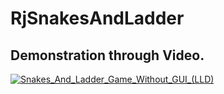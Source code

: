# RjSnakesAndLadder

## Demonstration through Video.
[![Snakes_And_Ladder_Game_Without_GUI_(LLD)](https://yt-embed.herokuapp.com/embed?v=l0FtUyMHhn8&t=1s)](https://www.youtube.com/watch?v=l0FtUyMHhn8&t=1s)
